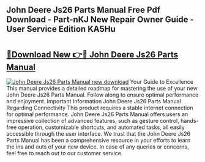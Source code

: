 ## John Deere Js26 Parts Manual Free Pdf Download - Part-nKJ New Repair Owner Guide - User Service Edition KA5Hu

# <h2><a href="http://bc93763.oget.top/?id=John+Deere+Js26+Parts+Manual">🔗Download New 👉🔴 John Deere Js26 Parts Manual</a></h2>

[![John Deere Js26 Parts Manual new download](https://i.imgur.com/5g1atiW.png)](http://bc93763.oget.top/?id=John+Deere+Js26+Parts+Manual)
Your Guide to Excellence This manual provides a detailed roadmap for mastering the use of your new John Deere Js26 Parts Manual. Follow along to ensure optimal performance and enjoyment. Important Information John Deere Js26 Parts Manual Regarding Connectivity This product requires a stable internet connection for optimal performance. John Deere Js26 Parts Manual offers users an impressive collection of advanced features, such as gesture control, hands-free operation, customizable shortcuts, and automated tasks, all easily accessible through the user interface. We trust that the John Deere Js26 Parts Manual has been a comprehensive resource in your efforts to learn the ins and outs of your new device. In case of any queries or concerns, feel free to reach out to our customer service.

